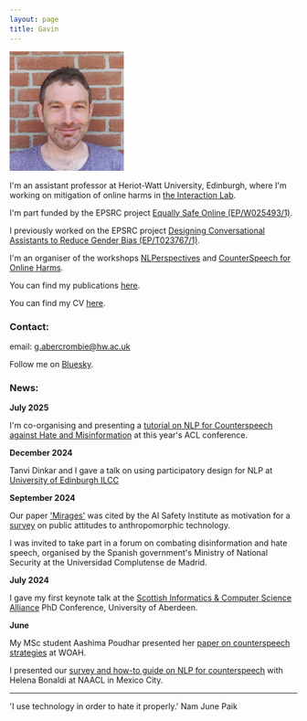 ```yaml
---
layout: page
title: Gavin
---
```


<img src="images/IMG-20220703-WA0000-02.jpeg" alt="portrait" width="200"/>

I'm an assistant professor at Heriot-Watt University, Edinburgh, where I'm working on mitigation of online harms in [the Interaction Lab](https://sites.google.com/site/hwinteractionlab/).

I'm part funded by the EPSRC project [Equally Safe Online (EP/W025493/1)](https://sites.google.com/view/equallysafeonline/home). 

I previously worked on the EPSRC project [Designing Conversational Assistants to Reduce Gender Bias (EP/T023767/1)](https://sites.google.com/view/convai-gender-bias).

I'm an organiser of the workshops [NLPerspectives](https://nlperspectives.di.unito.it/) and [CounterSpeech for Online Harms](https://sites.google.com/view/cs4oa).


You can find my publications [here](https://scholar.google.com/citations?user=AHLy4VgAAAAJ&hl=en).

You can find my CV [here](files/AcademicCV2024.pdf).

### Contact:

email: g.abercrombie@hw.ac.uk

Follow me on [Bluesky](https://bsky.app/profile/gavina.bsky.social).

### News:

**July 2025**

I'm co-organising and presenting a [tutorial on NLP for Counterspeech against Hate and Misinformation](https://sites.google.com/view/nlp4csham/) at this year's ACL conference.

**December 2024**

Tanvi Dinkar and I gave a talk on using participatory design for NLP at [University of Edinburgh ILCC](https://informatics.ed.ac.uk/ilcc)

**September 2024**

Our paper ['Mirages'](https://aclanthology.org/2023.emnlp-main.290/) was cited by the AI Safety Institute as motivation for a [survey](https://www.aisi.gov.uk/work/should-ai-systems-behave-like-people) on public attitudes to anthropomorphic technology.

I was invited to take part in a forum on combating disinformation and hate speech, organised by the Spanish government's Ministry of National Security at the Universidad Complutense de Madrid.

**July 2024**

I gave my first keynote talk at the [Scottish Informatics & Computer Science Alliance](https://www.sicsa.ac.uk/) PhD Conference, University of Aberdeen.

**June**

My MSc student Aashima Poudhar presented her [paper on counterspeech strategies](https://aclanthology.org/2024.woah-1.20/) at WOAH.

I presented our [survey and how-to guide on NLP for counterspeech](https://aclanthology.org/2024.findings-naacl.221/) with Helena Bonaldi at NAACL in Mexico City.

______________________________________________________________

'I use technology in order to hate it properly.' Nam June Paik
